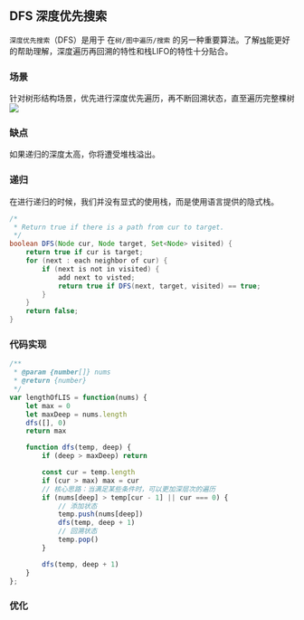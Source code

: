 ## DFS 深度优先搜索

`深度优先搜索`（DFS）是用于 在`树/图中遍历/搜索` 的另一种重要算法。了解[`栈`](./../../dataStructure/stack/index.md)能更好的帮助理解，深度遍历再回溯的特性和栈LIFO的特性十分贴合。

### 场景

针对树形结构场景，优先进行深度优先遍历，再不断回溯状态，直至遍历完整棵树
![](https://tva1.sinaimg.cn/large/007S8ZIlgy1ghzn9zywbtj31kl0u0dki.jpg)

### 缺点
如果递归的深度太高，你将遭受堆栈溢出。

### 递归
在进行递归的时候，我们并没有显式的使用栈，而是使用语言提供的隐式栈。
```java
/*
 * Return true if there is a path from cur to target.
 */
boolean DFS(Node cur, Node target, Set<Node> visited) {
    return true if cur is target;
    for (next : each neighbor of cur) {
        if (next is not in visited) {
            add next to visted;
            return true if DFS(next, target, visited) == true;
        }
    }
    return false;
}
```

### 代码实现
```js
/**
 * @param {number[]} nums
 * @return {number}
 */
var lengthOfLIS = function(nums) {
    let max = 0
    let maxDeep = nums.length
    dfs([], 0)
    return max

    function dfs(temp, deep) {
        if (deep > maxDeep) return

        const cur = temp.length
        if (cur > max) max = cur
        // 核心思路：当满足某些条件时，可以更加深层次的遍历
        if (nums[deep] > temp[cur - 1] || cur === 0) {
            // 添加状态
            temp.push(nums[deep])
            dfs(temp, deep + 1)
            // 回溯状态
            temp.pop()
        }

        dfs(temp, deep + 1)
    }
};
```

### 优化